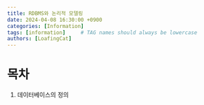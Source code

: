 ```yaml
---
title: RDBMS와 논리적 모델링
date: 2024-04-08 16:30:00 +0900
categories: [Information]
tags: [information]     # TAG names should always be lowercase
authors: [LoafingCat]
---
```


# 목차

1. 데이터베이스의 정의